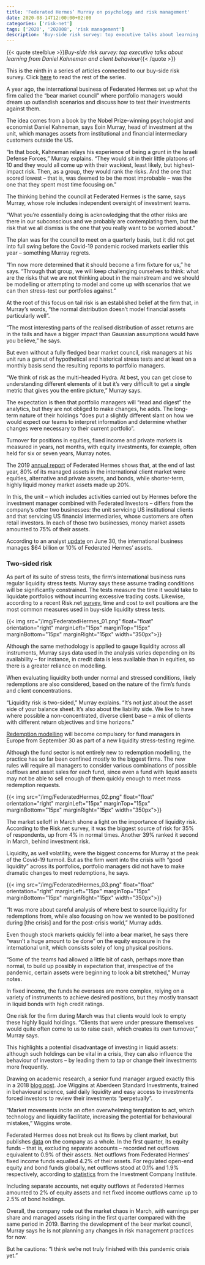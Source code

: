 ```yaml
---
title: 'Federated Hermes’ Murray on psychology and risk management'
date: 2020-08-14T12:00:00+02:00
categories: ['risk-net']
tags: ['2020', '202008', 'risk management']
description: 'Buy-side risk survey: top executive talks about learning from Daniel Kahneman and client behaviour'
---
```


{{< quote steelblue >}}_Buy-side risk survey: top executive talks about learning from Daniel Kahneman and client behaviour_{{< /quote >}}

This is the ninth in a series of articles connected to our buy-side risk survey. Click [here](https://www.risk.net/topics/buy-side-risk-survey-2020) to read the rest of the series.

A year ago, the international business of Federated Hermes set up what the firm called the “bear market council” where portfolio managers would dream up outlandish scenarios and discuss how to test their investments against them.

The idea comes from a book by the Nobel Prize-winning psychologist and economist Daniel Kahneman, says Eoin Murray, head of investment at the unit, which manages assets from institutional and financial intermediary customers outside the US.

“In that book, Kahneman relays his experience of being a grunt in the Israeli Defense Forces,” Murray explains. “They would sit in their little platoons of 10 and they would all come up with their wackiest, least likely, but highest-impact risk. Then, as a group, they would rank the risks. And the one that scored lowest – that is, was deemed to be the most improbable – was the one that they spent most time focusing on.”

The thinking behind the council at Federated Hermes is the same, says Murray, whose role includes independent oversight of investment teams.

“What you’re essentially doing is acknowledging that the other risks are there in our subconscious and we probably are contemplating them, but the risk that we all dismiss is the one that you really want to be worried about.”

The plan was for the council to meet on a quarterly basis, but it did not get into full swing before the Covid-19 pandemic rocked markets earlier this year – something Murray regrets.

“I’m now more determined that it should become a firm fixture for us,” he says. “Through that group, we will keep challenging ourselves to think: what are the risks that we are not thinking about in the mainstream and we should be modelling or attempting to model and come up with scenarios that we can then stress-test our portfolios against.”

At the root of this focus on tail risk is an established belief at the firm that, in Murray’s words, “the normal distribution doesn’t model financial assets particularly well”.

“The most interesting parts of the realised distribution of asset returns are in the tails and have a bigger impact than Gaussian assumptions would have you believe,” he says.

But even without a fully fledged bear market council, risk managers at his unit run a gamut of hypothetical and historical stress tests and at least on a monthly basis send the resulting reports to portfolio managers.

“We think of risk as the multi-headed Hydra. At best, you can get close to understanding different elements of it but it’s very difficult to get a single metric that gives you the entire picture,” Murray says.

The expectation is then that portfolio managers will “read and digest” the analytics, but they are not obliged to make changes, he adds. The long-term nature of their holdings “does put a slightly different slant on how we would expect our teams to interpret information and determine whether changes were necessary to their current portfolio”.

Turnover for positions in equities, fixed income and private markets is measured in years, not months, with equity investments, for example, often held for six or seven years, Murray notes.

The 2019 [annual report](https://services.federatedinvestors.com/teamsite-file-server/content/corporate-annual-report%2F2020AR.pdf?token=ZGFmXHBkZlxjb3Jwb3JhdGVfYW5udWFsX3JlcG9ydFwyMDE5LWFubnVhbC1yZXBvcnQucGRm%7C1%7CMCwCFDOSZc0orBM4ro8trf5BChT4iY8TAhQvW8FRvqegCmzXIjhoeo84CClTLw%3D%3D) of Federated Hermes shows that, at the end of last year, 80% of its managed assets in the international client market were equities, alternative and private assets, and bonds, while shorter-term, highly liquid money market assets made up 20%.

In this, the unit – which includes activities carried out by Hermes before the investment manager combined with Federated Investors – differs from the company’s other two businesses: the unit servicing US institutional clients and that servicing US financial intermediaries, whose customers are often retail investors. In each of those two businesses, money market assets amounted to 75% of their assets.

According to an analyst [update](https://services.federatedinvestors.com/teamsite-file-server/content/about-federated%2F.pdf?token=ZGFmXHBkZlxhYm91dF9mZWRlcmF0ZWRcMTctNjk3NTIucGRm%7C1%7CMCwCFGbfZkP5qORoP5GKG1NNkVZM%2B00QAhQaOJ1TKPZ77nEwm5ccOjlx3ghDPg%3D%3D) on June 30, the international business manages $64 billion or 10% of Federated Hermes’ assets.

### Two-sided risk

As part of its suite of stress tests, the firm’s international business runs regular liquidity stress tests. Murray says these assume trading conditions will be significantly constrained. The tests measure the time it would take to liquidate portfolios without incurring excessive trading costs. Likewise, according to a recent Risk.net [survey](https://www.risk.net/investing/7658331/before-and-after-the-covid-19-storm-buy-side-risk-survey), time and cost to exit positions are the most common measures used in buy-side liquidity stress tests.

{{< img src="/img/FederatedHermes_01.png" float="float" orientation="right" marginLeft="15px" marginTop="15px" marginBottom="15px" marginRight="15px" width="350px">}}

Although the same methodology is applied to gauge liquidity across all instruments, Murray says data used in the analysis varies depending on its availability – for instance, in credit data is less available than in equities, so there is a greater reliance on modelling.

When evaluating liquidity both under normal and stressed conditions, likely redemptions are also considered, based on the nature of the firm’s funds and client concentrations.

“Liquidity risk is two-sided,” Murray explains. “It’s not just about the asset side of your balance sheet. It’s also about the liability side. We like to have where possible a non-concentrated, diverse client base – a mix of clients with different return objectives and time horizons.”

[Redemption modelling](https://www.risk.net/investing/risk-management/7503006/funds-try-to-predict-behaviour-of-mystery-investors) will become compulsory for fund managers in Europe from September 30 as part of a new liquidity stress-testing regime.

Although the fund sector is not entirely new to redemption modelling, the practice has so far been confined mostly to the biggest firms. The new rules will require all managers to consider various combinations of possible outflows and asset sales for each fund, since even a fund with liquid assets may not be able to sell enough of them quickly enough to meet mass redemption requests.

{{< img src="/img/FederatedHermes_02.png" float="float" orientation="right" marginLeft="15px" marginTop="15px" marginBottom="15px" marginRight="15px" width="350px">}}

The market selloff in March shone a light on the importance of liquidity risk. According to the Risk.net survey, it was the biggest source of risk for 35% of respondents, up from 4% in normal times. Another 39% ranked it second in March, behind investment risk.

Liquidity, as well volatility, were the biggest concerns for Murray at the peak of the Covid-19 turmoil. But as the firm went into the crisis with “good liquidity” across its portfolios, portfolio managers did not have to make dramatic changes to meet redemptions, he says.

{{< img src="/img/FederatedHermes_03.png" float="float" orientation="right" marginLeft="15px" marginTop="15px" marginBottom="15px" marginRight="15px" width="350px">}}

“It was more about careful analysis of where best to source liquidity for redemptions from, while also focusing on how we wanted to be positioned during [the crisis] and for the post-crisis world,” Murray adds.

Even though stock markets quickly fell into a bear market, he says there “wasn’t a huge amount to be done” on the equity exposure in the international unit, which consists solely of long physical positions.

“Some of the teams had allowed a little bit of cash, perhaps more than normal, to build up possibly in expectation that, irrespective of the pandemic, certain assets were beginning to look a bit stretched,” Murray notes.

In fixed income, the funds he oversees are more complex, relying on a variety of instruments to achieve desired positions, but they mostly transact in liquid bonds with high credit ratings.

One risk for the firm during March was that clients would look to empty these highly liquid holdings. “Clients that were under pressure themselves would quite often come to us to raise cash, which creates its own turnover,” Murray says.

This highlights a potential disadvantage of investing in liquid assets: although such holdings can be vital in a crisis, they can also influence the behaviour of investors – by leading them to tap or change their investments more frequently.

Drawing on academic research, a senior fund manager argued exactly this in a 2018 [blog post](https://behaviouralinvestment.com/2018/12/12/is-there-a-behavioural-premium-for-illiquid-investments/). Joe Wiggins at Aberdeen Standard Investments, trained in behavioural science, said daily liquidity and easy access to investments forced investors to review their investments “perpetually”.

“Market movements incite an often overwhelming temptation to act, which technology and liquidity facilitate, increasing the potential for behavioural mistakes,” Wiggins wrote.

Federated Hermes does not break out its flows by client market, but publishes [data](https://www.federatedhermes.com/wp-content/uploads/2020/05/8K04302020.pdf) on the company as a whole. In the first quarter, its equity funds – that is, excluding separate accounts – recorded net outflows equivalent to 0.9% of their assets. Net outflows from Federated Hermes’ fixed income funds equalled 4.2% of their assets. For regulated open-end equity and bond funds globally, net outflows stood at 0.1% and 1.9% respectively, according to [statistics](https://www.ici.org/research/stats/worldwide/ww_q1_20) from the Investment Company Institute.

Including separate accounts, net equity outflows at Federated Hermes amounted to 2% of equity assets and net fixed income outflows came up to 2.5% of bond holdings.

Overall, the company rode out the market chaos in March, with earnings per share and managed assets rising in the first quarter compared with the same period in 2019. Barring the development of the bear market council, Murray says he is not planning any changes in risk management practices for now.

But he cautions: “I think we’re not truly finished with this pandemic crisis yet.”

